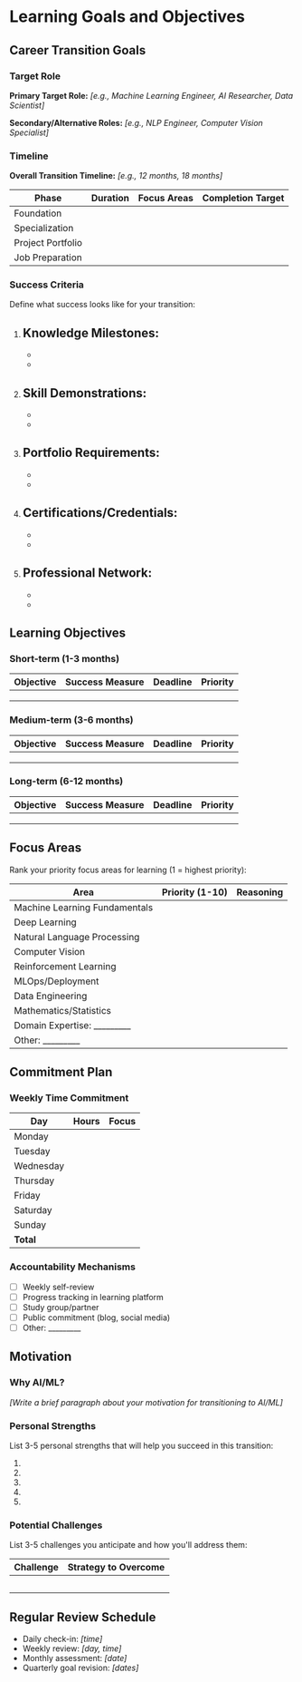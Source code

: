 # Learning Goals and Objectives

## Career Transition Goals

### Target Role

**Primary Target Role:** _[e.g., Machine Learning Engineer, AI Researcher, Data Scientist]_

**Secondary/Alternative Roles:** _[e.g., NLP Engineer, Computer Vision Specialist]_

### Timeline

**Overall Transition Timeline:** _[e.g., 12 months, 18 months]_

| Phase | Duration | Focus Areas | Completion Target |
|-------|----------|-------------|-------------------|
| Foundation | | | |
| Specialization | | | |
| Project Portfolio | | | |
| Job Preparation | | | |

### Success Criteria

Define what success looks like for your transition:

1. **Knowledge Milestones:**
   -
   -
   -

2. **Skill Demonstrations:**
   -
   -
   -

3. **Portfolio Requirements:**
   -
   -
   -

4. **Certifications/Credentials:**
   -
   -
   -

5. **Professional Network:**
   -
   -
   -

## Learning Objectives

### Short-term (1-3 months)

| Objective | Success Measure | Deadline | Priority |
|-----------|-----------------|----------|----------|
| | | | |
| | | | |
| | | | |

### Medium-term (3-6 months)

| Objective | Success Measure | Deadline | Priority |
|-----------|-----------------|----------|----------|
| | | | |
| | | | |
| | | | |

### Long-term (6-12 months)

| Objective | Success Measure | Deadline | Priority |
|-----------|-----------------|----------|----------|
| | | | |
| | | | |
| | | | |

## Focus Areas

Rank your priority focus areas for learning (1 = highest priority):

| Area | Priority (1-10) | Reasoning |
|------|-----------------|-----------|
| Machine Learning Fundamentals | | |
| Deep Learning | | |
| Natural Language Processing | | |
| Computer Vision | | |
| Reinforcement Learning | | |
| MLOps/Deployment | | |
| Data Engineering | | |
| Mathematics/Statistics | | |
| Domain Expertise: _________ | | |
| Other: _________ | | |

## Commitment Plan

### Weekly Time Commitment

| Day | Hours | Focus |
|-----|-------|-------|
| Monday | | |
| Tuesday | | |
| Wednesday | | |
| Thursday | | |
| Friday | | |
| Saturday | | |
| Sunday | | |
| **Total** | | |

### Accountability Mechanisms

- [ ] Weekly self-review
- [ ] Progress tracking in learning platform
- [ ] Study group/partner
- [ ] Public commitment (blog, social media)
- [ ] Other: _________

## Motivation

### Why AI/ML?

_[Write a brief paragraph about your motivation for transitioning to AI/ML]_

### Personal Strengths

List 3-5 personal strengths that will help you succeed in this transition:

1.
2.
3.
4.
5.

### Potential Challenges

List 3-5 challenges you anticipate and how you'll address them:

| Challenge | Strategy to Overcome |
|-----------|----------------------|
| | |
| | |
| | |
| | |
| | |

## Regular Review Schedule

- Daily check-in: _[time]_
- Weekly review: _[day, time]_
- Monthly assessment: _[date]_
- Quarterly goal revision: _[dates]_